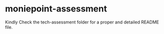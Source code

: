 # moniepoint-assessment

Kindly Check the tech-assessment folder for a proper and detailed README file.
